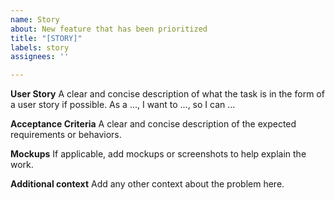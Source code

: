 ```yaml
---
name: Story
about: New feature that has been prioritized
title: "[STORY]"
labels: story
assignees: ''

---
```


**User Story**
A clear and concise description of what the task is in the form of a user story if possible.
As a ..., I want to ..., so I can ...

**Acceptance Criteria**
A clear and concise description of the expected requirements or behaviors.

**Mockups**
If applicable, add mockups or screenshots to help explain the work.

**Additional context**
Add any other context about the problem here.

